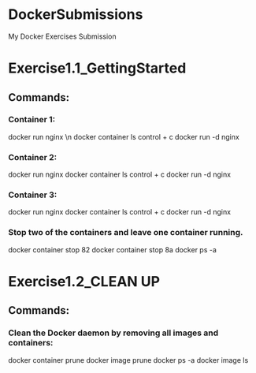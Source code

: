 # DockerSubmissions
My Docker Exercises Submission
# Exercise1.1_GettingStarted
## Commands: 
### Container 1:
docker run nginx \n
docker container ls 
control + c
docker run -d nginx

### Container 2:
docker run nginx
docker container ls 
control + c
docker run -d nginx

### Container 3:
docker run nginx
docker container ls 
control + c
docker run -d nginx

### Stop two of the containers and leave one container running.
docker container stop 82
docker container stop 8a
docker ps -a

# Exercise1.2_CLEAN UP
## Commands:
### Clean the Docker daemon by removing all images and containers:
docker container prune
docker image prune
docker ps -a
docker image ls

